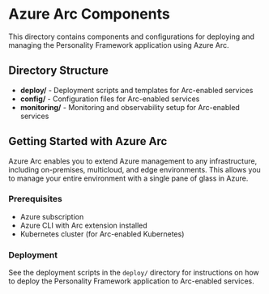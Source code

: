 # Azure Arc Components

This directory contains components and configurations for deploying and managing the Personality Framework application using Azure Arc.

## Directory Structure

- **deploy/** - Deployment scripts and templates for Arc-enabled services
- **config/** - Configuration files for Arc-enabled services
- **monitoring/** - Monitoring and observability setup for Arc-enabled services

## Getting Started with Azure Arc

Azure Arc enables you to extend Azure management to any infrastructure, including on-premises, multicloud, and edge environments. This allows you to manage your entire environment with a single pane of glass in Azure.

### Prerequisites

- Azure subscription
- Azure CLI with Arc extension installed
- Kubernetes cluster (for Arc-enabled Kubernetes)

### Deployment

See the deployment scripts in the `deploy/` directory for instructions on how to deploy the Personality Framework application to Arc-enabled services.